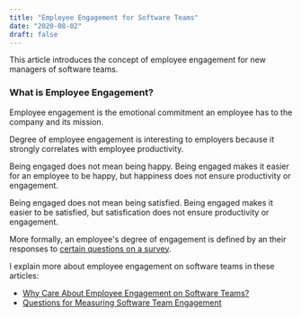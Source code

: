 ```yaml
---
title: "Employee Engagement for Software Teams"
date: "2020-08-02"
draft: false
---
```


This article introduces the concept of employee engagement for new managers of
software teams.

<!--more-->

### What is Employee Engagement?

Employee engagement is the emotional commitment an employee has to the company
and its mission.

Degree of employee engagement is interesting to employers because it strongly
correlates with employee productivity.

Being engaged does not mean being happy. Being engaged makes it easier for an
employee to be happy, but happiness does not ensure productivity or engagement.

Being engaged does not mean being satisfied. Being engaged makes it easier to
be satisfied, but satisfication does not ensure productivity or engagement.

More formally, an employee's degree of engagement is defined by an their
responses to [certain questions on a survey][1].

I explain more about employee engagement on software teams in these articles:

- [Why Care About Employee Engagement on Software Teams?][2]
- [Questions for Measuring Software Team Engagement][1]


[1]: /questions-for-measuring-engagement
[2]: /motivating-engagement
